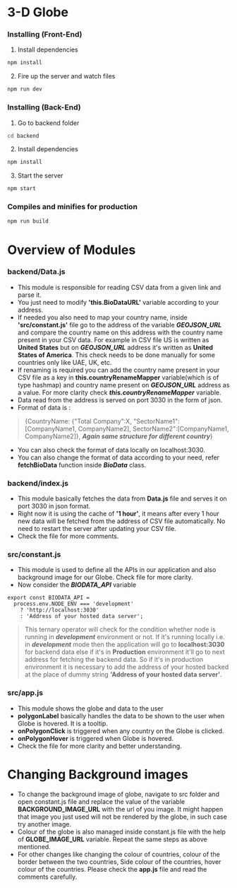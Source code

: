 
# 3-D Globe

### Installing (Front-End)

1. Install dependencies
```sh
npm install
```

2. Fire up the server and watch files
```sh
npm run dev
```

### Installing (Back-End)

1. Go to backend folder
```sh
cd backend
```

2. Install dependencies
```sh
npm install
```
3. Start the server
```sh
npm start
```

### Compiles and minifies for production
```sh
npm run build
```

# Overview of Modules

### backend/Data.js

  - This module is responsible for reading CSV data from a given link and parse it.
  - You just need to modify **'this.BioDataURL'** variable according to your address.
 - If needed you also need to map your country name, inside **'src/constant.js'** file go to the address of the variable ***GEOJSON_URL*** and compare the country name on this address with the country name present in your CSV data. For example in CSV file US is written as **United States** but on ***GEOJSON_URL*** address it's written as **United States of America**. This check needs to be done manually for some countries only like UAE, UK, etc.
 - If renaming is required you can add the country name present in your CSV file as a key in **this.countryRenameMapper** variable(which is of type hashmap) and country name present on ***GEOJSON_URL*** address as a value. For more clarity check ***this.countryRenameMapper*** variable.
 - Data read from the address is served on port 3030 in the form of json.
 - Format of data is : 
 > {CountryName: {"Total Company":X, "SectorName1":[CompanyName1, CompanyName2], SectorName2":[CompanyName1, CompanyName2]}, ***Again same structure for different country***}

- You can also check the format of data locally on localhost:3030.
- You can also change the format of data according to your need, refer **fetchBioData** function inside ***BioData*** class.

### backend/index.js
- This module basically fetches the data from **Data.js** file and serves it on port 3030 in json format.
- Right now it is using the cache of **'1 hour'**, it means after every 1 hour new data will be fetched from the address of CSV file automatically. No need to restart the server after updating your CSV file.
- Check the file for more comments.



### src/constant.js
- This module is used to define all the APIs in our application and also background image for our Globe. Check file for more clarity.
- Now consider the ***BIODATA_API*** variable 
```
export const BIODATA_API =
  process.env.NODE_ENV === 'development'
    ? 'http://localhost:3030'
    : 'Address of your hosted data server';
```
> This ternary operator will check for the condition whether node is running in ***development*** environment or not. If it's running locally i.e. in ***development*** mode then the application will go to **localhost:3030** for backend data else if it's in **Production** environment it'll go to next address for fetching the backend data. So if it's in production environment it is necessary to add the address of your hosted backed at the place of dummy string **'Address of your hosted data server'**.

### src/app.js

- This module shows the globe and data to the user
- **polygonLabel** basically handles the data to be shown to the user when Globe is hovered. It is a tooltip. 
- **onPolygonClick** is triggered when any country on the Globe is clicked.
- **onPolygonHover** is triggered when Globe is hovered.
- Check the file for more clarity and better understanding.

# Changing Background images
 - To change the background image of globe, navigate to src folder and open constant.js file and replace the value of the variable **BACKGROUND_IMAGE_URL** with the url of you image. It might happen that image you just used will not be rendered by the globe, in such case try another image.
 - Colour of the globe is also managed inside constant.js file with the help of **GLOBE_IMAGE_URL** variable. Repeat the same steps as above mentioned.
 - For other changes like changing the colour of countries, colour of the border between the two countries, Side colour of the countries, hover colour of the countries. Please check the **app.js** file and read the comments carefully.

